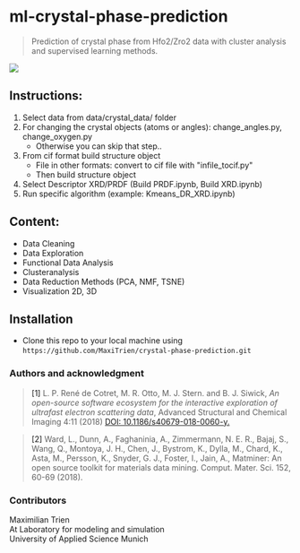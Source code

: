 # ml-crystal-phase-prediction

> Prediction of crystal phase from Hfo2/Zro2 data with cluster analysis and supervised learning methods.

![](docs/recording.gif.png)

## Instructions: 

1. Select data from data/crystal_data/ folder
2. For changing the crystal objects (atoms or angles): change_angles.py, change_oxygen.py
    - Otherwise you can skip that step..
3. From cif format build structure object
    - File in other formats: convert to cif file with "infile_tocif.py"
    - Then build structure object
3. Select Descriptor XRD/PRDF (Build PRDF.ipynb, Build XRD.ipynb)
4. Run specific algorithm (example: Kmeans_DR_XRD.ipynb)

## Content: 
 
 - Data Cleaning
 - Data Exploration
 - Functional Data Analysis
 - Clusteranalysis
 - Data Reduction Methods (PCA, NMF, TSNE)
 - Visualization 2D, 3D
 
 ## Installation
 - Clone this repo to your local machine using `https://github.com/MaxiTrien/crystal-phase-prediction.git`

### Authors and acknowledgment

><a id="1">[1]</a> L. P. René de Cotret, M. R. Otto, M. J. Stern. and B. J. Siwick, *An open-source software ecosystem for the interactive exploration of ultrafast electron scattering data*, Advanced Structural and Chemical Imaging 4:11 (2018) [DOI: 10.1186/s40679-018-0060-y.](https://ascimaging.springeropen.com/articles/10.1186/s40679-018-0060-y)

><a id="2">[2]</a> Ward, L., Dunn, A., Faghaninia, A., Zimmermann, N. E. R., Bajaj, S., Wang, Q.,
Montoya, J. H., Chen, J., Bystrom, K., Dylla, M., Chard, K., Asta, M., Persson,
K., Snyder, G. J., Foster, I., Jain, A., Matminer: An open source toolkit for
materials data mining. Comput. Mater. Sci. 152, 60-69 (2018).

### Contributors
Maximilian Trien \
At Laboratory for modeling and simulation \
University of Applied Science Munich 
